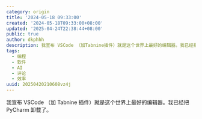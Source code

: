 ```yaml
---
category: origin
title: '2024-05-18 09:33:00'
created: '2024-05-18T09:33:00+08:00'
updated: '2025-04-24T22:38:44+08:00'
public: true
author: dkphhh
description: 我宣布 VSCode （加Tabnine插件）就是这个世界上最好的编辑器。我已经把 PyCharm 卸载了……
tags:
  - 编程
  - 软件
  - AI
  - 评论
  - 效率
uuid: 20250420210608vz4j
---
```


我宣布 VSCode （加 Tabnine 插件）就是这个世界上最好的编辑器。我已经把 PyCharm 卸载了。
